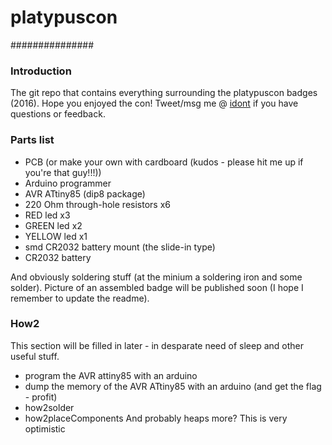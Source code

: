 # platypuscon #
###############

### Introduction
The git repo that contains everything surrounding the platypuscon badges
(2016). Hope you enjoyed the con! Tweet/msg me @
[idont]('https://twitter.com/idont_party') if you have questions or feedback.


### Parts list
- PCB (or make your own with cardboard (kudos - please hit me up if you're that
  guy!!!))
- Arduino programmer
- AVR ATtiny85 (dip8 package)
- 220 Ohm through-hole resistors x6
- RED led x3
- GREEN led x2
- YELLOW led x1
- smd CR2032 battery mount (the slide-in type)
- CR2032 battery


And obviously soldering stuff (at the minium a soldering iron and some solder).
Picture of an assembled badge will be published soon (I hope I remember to
update the readme).


### How2
This section will be filled in later - in desparate need of sleep and other
useful stuff.
- program the AVR attiny85 with an arduino
- dump the memory of the AVR ATtiny85 with an arduino (and get the flag -
  profit)
- how2solder
- how2placeComponents
And probably heaps more? This is very optimistic
